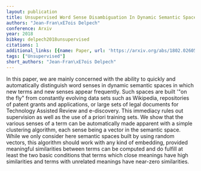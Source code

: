 ```yaml
---
layout: publication
title: Unsupervised Word Sense Disambiguation In Dynamic Semantic Spaces
authors: "Jean-Fran\xE7ois Delpech"
conference: Arxiv
year: 2018
bibkey: delpech2018unsupervised
citations: 1
additional_links: [{name: Paper, url: 'https://arxiv.org/abs/1802.02605'}]
tags: ["Unsupervised"]
short_authors: "Jean-Fran\xE7ois Delpech"
---
```

In this paper, we are mainly concerned with the ability to quickly and
automatically distinguish word senses in dynamic semantic spaces in which new
terms and new senses appear frequently. Such spaces are built '"on the fly"
from constantly evolving data sets such as Wikipedia, repositories of patent
grants and applications, or large sets of legal documents for Technology
Assisted Review and e-discovery. This immediacy rules out supervision as well
as the use of a priori training sets. We show that the various senses of a term
can be automatically made apparent with a simple clustering algorithm, each
sense being a vector in the semantic space. While we only consider here
semantic spaces built by using random vectors, this algorithm should work with
any kind of embedding, provided meaningful similarities between terms can be
computed and do fulfill at least the two basic conditions that terms which
close meanings have high similarities and terms with unrelated meanings have
near-zero similarities.